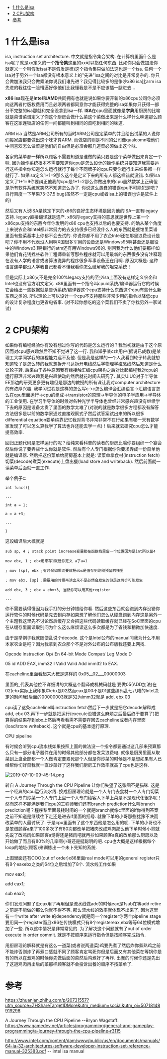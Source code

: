 
<!-- @import "[TOC]" {cmd="toc" depthFrom=1 depthTo=6 orderedList=false} -->

<!-- code_chunk_output -->

- [1 什么是isa](#1-什么是isa)
- [2 CPU架构](#2-cpu架构)
- [参考](#参考)

<!-- /code_chunk_output -->

# 1 什么是isa

isa, instruction set architecture. 中文就是指令集合架构. 在计算机里面什么是isa呢？就是xx定义的一个**指令集**这里的xx可以指任何东西. 比如你只会做加法你就定义一个叫假发isa(不是假发是桂)这个指令集只做加法这也是一个isa. 任何一个isa对于另外一个isa都没有根本意义上的"先进"isa之间的对比是非常复杂的. 你只会做加法我只会做乘法你说我们谁先进？我见得比较多的是争吵x86 isa比arm isa先进的我往往一脸懵逼好像他们比我懂我是不是不应该插一腿进去...

**x86 isa**现在是**Intel**和**AMD**共同拥有也就是说如果你要开新的x86cpu公司你必须向这两者付版权费用而且必须两者都同意你才能获得完整的isa如果你只获得一部分不完整的isa那就和完全没拿到isa一样. **ISA**在cpu里面就像是**字典**用厨房的比喻就是菜谱菜谱定义了你这个厨房会做什么菜这个菜做出来是什么样什么味道那么顾客在这家连锁店的任何一间都能叫到相同的菜吃到相同的味道. 

ARM isa 当然是ARM公司所有的当时ARM公司是定菜单的并且给出试菜的人说你们每家店都要做出这个味才算ARM. 而做店的则是不同的公司像qualcomn啦他们中间喜欢怎么做菜是他们的自由但是必须会那几道菜必须做出这个味. 

各家的菜单都一样所以顾客不需要知道是谁做的菜只要是这个菜单做出来肯定一个味. 因为操作系统根本不需要知道你cpu是怎么设计的操作系统只要知道我需要运行这些指令你知道怎么运行就行了每个不同牌子的cpu只要你运行出来结果都一样就行了. 如果isa定义1+1=9那么这个是定义下来的所有人都这样错就没错. 如果isa定义了1+1=9你要纠正他我的cpu是1+1=2那么你做出来的cpu虽然数学上正确但是所有软件系统就突然不知道怎么办了. 你说这么愚蠢的错误cpu不可能犯是吧？自行百度一下苹果75-37.5 bug(虽然不一定是cpu或者isa上的错误也许是软件上的)

然后又有人说ISA是铁定下来的x86的良好生态环境是因为他的ISA一直有legacy支持. legacy直接翻译就是遗产. x86的legacy支持的意思就是世界上第一个x86cpu支持的东西今年你发明的x86 cpu也支持以后的也要支持. 的确从某个角度上来说农企和Intel都非常努力的去支持很多已经没什么人的东西就是餐馆里菜谱里面有些菜基本上你都不会去试的. 你说你都不用了农企Intel还在那里浪费设计是吧？你不用不代表没人用啊X国很多军用的设备还是Windows95啊甚至还是服役中的Windows3.1啊银行的atm还有用Windows98的. 别问我为什么他们要那样如果他们肯花钱找些软件工程师重新写那些程序就可以用最新的东西很多没有注释现在没有人学的语言或者算法诡异的程序很多军事设备还在用啊. 原因大概是: 这种语言连学都没人学我自己都看不懂我看你怎么破解我的坦克系统！

但是实际上x86又不是完全100%legacy支持的至少isa上面没有这样定义农企和Intel也没有官方明文定义. x86里面有一个指令叫cpuid系统/编译器运行它的时候它会给出一些数据就是告诉系统/编译器这个cpu支持什么东西这个cpu有些什么新东西之类的. 所以理论上可以设计一个cpu不支持那些非常少用的指令以降低cpu的设计复杂程度也更省电省事. (对不起你想吃的这个菜我们不卖了你找另外一家试试)

# 2 CPU架构

如果你有编程经验你有没有想过你写的代码是怎么运行的？我当初就是由于这个原因而对cpu感兴趣然后不知不觉进了这一行. 我和知乎某czh用户(据说已成教)是某理工大学同学我的编程能力远不及他. 但是我是这样的一个人我看到轮子转我就想知道轮子是怎么转的我就想拆开马达拆开电线然后学物理学磁感线然后知道是什么让轮子转. 后来由于各种原因我有缘接触汇编cpu架构之后对比起编程我对cpu的运行原理非常兴趣我是兴趣使动的然后就花时间去研究了. 其实UIUC对于半导体EE那边的研究更多更有趣但是那边的教授的所有课让我对computer architecture的有浓厚兴趣. 我学习过程是这样的怎么写c->c怎么编译会汇编语言->汇编语言怎么在cpu里面运行->cpu的组成->transistor的原理->半导体的电子学应用->半导体的工业使用. 在学习半导体的时候对各种光学半导体也曾经非常感兴趣没有继续学下去的原因是设备太贵了里面的数学太难了(对说的就是数学很多方程都没有解答方法很多是以前的数学家通过直接观察式子然后试答案试出来的所以很多differential equation要单纯靠记忆我对背书非常非常不在行如果有哪一天有数学家发现了可以怎么算我学了算法也许还能去学一点)！后来就去研究cpu怎么才能提高效率. 

回归正题代码是怎样运行的呢？给纯来看科普的读者的厨房比喻你要组织一个宴会然后你说了要弄些什么你就是软件. 然后有个人专门根据你你要求弄成一份菜单他就是编译器. 然后把这份菜单给厨房基本上就是: 读菜单拿食材(instruction fetch)切菜(decode)煮菜(execute)上盘出餐(load store and writeback). 然后前面就一读菜单后面就一直工作. 

举个例子c: 

```
int func(){

...

int a = 1;

a = a +3;

...

}
```

这段编译后大概就是

```
sub sp, 4 ; stack point increase变量都在函数栈里留一个位置因为是int所以留4

mov ebx, 1 ; ebx用来存1就是你定义 a了a=1

; mov [sp], ebx ;有时候如果需要就把ebx是值存到刚刚预留的栈里

; mov ebx, [sp] ;需要用的时候再读出来不是必然会发生的但是这两步可能发生

add ebx, 3 ; ebx = ebx+3, 当然你可以用其他register

...
```

你不需要读得懂因为我手打的分分钟错给你看. 然后这些东西就会跑到内存没错你运行软件的时候代码是先去到内存如果想了解他们怎么从硬盘跑到内存这是另外一个主题我这里先不讨论然后缓存又会把这些代码读取缓存就已经在SoC里面的cpu在从缓存里面读取别问为什么这么麻烦读这么多次都是为了省钱和稍微加快速度. 

由于是举例子我就随便乱说个decode. 这个是Intel公布的manual问我为什么不用本家农企是吧？因为我拿到农企那个不是对外公布的公布版我还要上网找. 

Opcode Instruction Op/ En 64-bit Mode Compat/ Leg Mode D

05 id ADD EAX, imm32 I Valid Valid Add imm32 to EAX.

在cacheline里面看起来大概是这样的 0x05__02___00000003

里面的_代表其他位不详细讲的大概这个翻译成机械码就是 要做05(ADD加法)在02(ebx实际上我印象中ebx是02然而eax是00不是01这些编码乱七八糟的Intel决定的别问我)后面的00000003就是32为imm32就是 add, ebx 03

cpu读了这条cacheline叫instruction fetch然后下一步就是把它decode解释成add, ebx 03,再下一步就是把运行(execute没错这么麻烦之后最后终于要算了)把算得的结果存到ebx上然后再看看需不需要存回去cacheline或者内存里面(load/store writeback). 这个就是cpu的基本运行原理. 

CPU pipeline

有时候会听到cpu流水线如果按照上面的做法没一个指令都要通过这几部来预算那么只有一部分电子器件在用的时候其他部分都在发呆浪费电. 就像是厨房里面从取菜到上盘全部都一个人做肯定要累死那个人但是你炒菜的时候是不是想如果有人已经帮你切好菜我就一直炒菜好了这样我们厨房工作效率就高了cpu也是这样. 

![2019-07-10-09-45-14.png](./images/2019-07-10-09-45-14.png)

转自 A Journey Through the CPU Pipeline
让你们失望了这张图不是猫咪. 这是一个经典的cpu运行流水线. 换成厨房理论就是一个人专门去食材一个人专门切菜一个人专门炒菜一个人专门上盘一个人专门给客人下单上菜是不是现代化很多呢！然而这样不能满足我们cpu的工程师我们还有branch prediction什么叫branch prediction呢？程序黎里面最耗时间的一个就是branch就像c里面的if你得到答案之前不知道是继续往下走还是进去if里面的括号. 就像下单的小哥那些犹豫不决而改菜单的人最讨厌了. 于是cpu里面有了这个东西他是怎么用的呢. 下单的小哥也不是笨蛋顾客a来了100多次了有80次都改单把猪肉改成鸡肉那么他下单时候小哥就先说了改鸡肉如果顾客a觉得还是猪肉吧就再抄如果顾客a真的改单那么厨房以及开始做了而且有80%的几率啊小哥还是挺聪明的吧. cpu也大概是这样根据每个loop的地址(顾客)来训练出一个未卜先知的系统. 

上图里面还有OOO(out of order)x86里面real mode可以用的general register只有8个eaxebx之类的64位之后增加了8个. 流水线工作如果

mov eax1; 

add eax1; 

sub eax2; 

你们发现问题了没eax用了再用但是流水线做add的时候eax是1sub在等add retire之前是不能做的那么你就不得不等. 那么流水线的效率就体现不出来了. 因为这里有一个write after write 的dependency就是同一个register你两个pipeline stage要用同一个register而且x86在传统模式只有8个registereax,ebx等等64位模式增加了一些. 所以这中情况是非常常见的. 为了解决这个问题就有了out of order execute in order commit. 就是不按顺序来运行指令但是按顺序完成指令. 

用厨房理论解释就是有这么一道菜(或者说两道菜)鸡要先煮了然后炸你煮熟鸡之前不能炸否则炸了再煮口感就不同了顾客肯定骂死你但是后面又有其他菜在等锅你是有的所以在煮鸡的时候你先做后面的菜然后鸡煮好了再炸. 出餐的时候你还是先出了这道鸡肉再出后的菜那样顾客就不会投诉出餐的顺序不按菜单了. 

# 参考

https://zhuanlan.zhihu.com/p/20731557?utm_source=ZHShareTargetIDMore&utm_medium=social&utm_oi=50718148919296

A Journey Through the CPU Pipeline --Bryan Wagstaff: https://www.gamedev.net/articles/programming/general-and-gameplay-programming/a-journey-through-the-cpu-pipeline-r3115

http://www.intel.com/content/dam/www/public/us/en/documents/manuals/64-ia-32-architectures-software-developer-instruction-set-reference-manual-325383.pdf -- intel isa manual